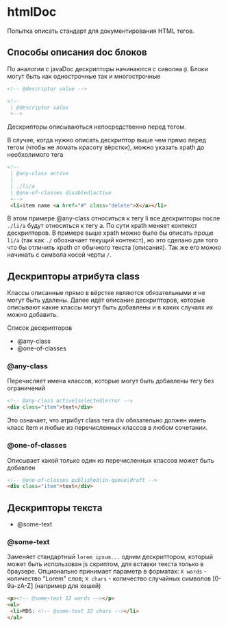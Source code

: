htmlDoc
=======


Попытка описать стандарт для документирования HTML тегов.

## Способы описания doc блоков

По аналогии с javaDoc дескрипторы начинаются с сиволна ```@```.
Блоки могут быть как однострочные так и многострочные

```html
<!-- @descriptor value -->

<!-- 
 | @descriptor value
 +-->
```

Дескрипторы описываються непосредственно перед тегом.

В случае, когда нужно описать дескриптор выше чем прямо перед тегом (чтобы не ломать красоту вёрстки), можно указать xpath до необхолимого тега
```html
<!--
 | @any-class active
 |
 | ./li/a
 | @one-of-classes disabled|active
 +-->
 <li>item name <a href="#" class="delete">X</a></li>
```
В этом примере @any-class относиться к тегу li все дескрипторы после ```./li/a``` будут относиться к тегу a.
По сути xpath меняет контекст дескрипторов.
В примере выше xpath можно было бы описать проще ```li/a``` (так как ```./``` обозначает текущий контекст), но это сделано для того что бы отличить xpath от обычного текста (описания).
Так же его можно начинать с символа косой черты ```/```.

## Дескрипторы атрибута class

Классы описанные прямо в вёрстке являются обязательными и не могут быть удалены.
Далее идёт описание дескрипторов, которые описывают какие классы могут быть добавлены и в каких случаях их можно добавить.

Список дескрипторов

- @any-class
- @one-of-classes

### @any-class

Перечисляет имена классов, которые могут быть добавлены тегу без ограничений

```html
<!-- @any-class active|selected|error -->
<div class="item">text</div>
```
Это означает, что атрибут class тега div обязательно должен иметь класс item и любые из перечисленных классов в любом сочетании.

### @one-of-classes

Описывает какой только один из перечисленных классов может быть добавлен
```html
<!-- @one-of-classes published|in-queue|draft -->
<div class="item">text</div>
```

## Дескрипторы текста

- @some-text

### @some-text

Заменяет стандартный ```lorem ipsum...``` одним дескриптором, который может быть использован js скриптом, для вставки текста только в браузере.
Опционально принимает параметр в форматах: ```X words``` - количество "Lorem" слов; ```X chars``` - количество случайных символов [0-9a-zA-Z] (например для хешей)
```html
<p><!-- @some-text 12 words --></p>
<ul>
 <li>MD5: <!-- @some-text 32 chars --></li>
</ul>
```
